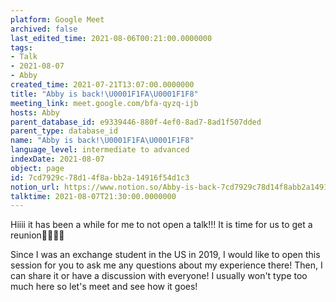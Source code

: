 ```yaml
---
platform: Google Meet
archived: false
last_edited_time: 2021-08-06T00:21:00.0000000
tags:
- Talk
- 2021-08-07
- Abby
created_time: 2021-07-21T13:07:00.0000000
title: "Abby is back!\U0001F1FA\U0001F1F8"
meeting_link: meet.google.com/bfa-qyzq-ijb
hosts: Abby
parent_database_id: e9339446-880f-4ef0-8ad7-8ad1f507dded
parent_type: database_id
name: "Abby is back!\U0001F1FA\U0001F1F8"
language_level: intermediate to advanced
indexDate: 2021-08-07
object: page
id: 7cd7929c-78d1-4f8a-bb2a-14916f54d1c3
notion_url: https://www.notion.so/Abby-is-back-7cd7929c78d14f8abb2a14916f54d1c3
talktime: 2021-08-07T21:30:00.0000000
---
```


Hiiii it has been a while for me to not open a talk!!!
It is time for us to get a reunion🥰🥰👌🏻

Since I was an exchange student in the US in 2019, I would like to open this session for you to ask me any questions about my experience there! Then, I can share it or have a discussion with everyone! I usually won't type too much here so let's meet and see how it goes!







